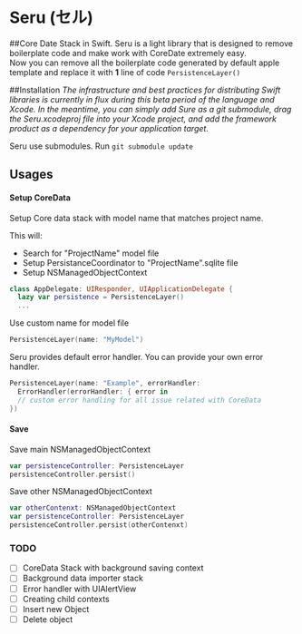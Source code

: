 Seru (セル)
=====

##Core Date Stack in Swift.
Seru is a light library that is designed to remove boilerplate code and make work with CoreDate extremely easy.  
Now you can remove all the boilerplate code generated by default apple template and replace it with **1** line of code `PersistenceLayer()`

##Installation
_The infrastructure and best practices for distributing Swift libraries is currently in flux during this beta period of the language and Xcode. In the meantime, you can simply add Sure as a git submodule, drag the Seru.xcodeproj file into your Xcode project, and add the framework product as a dependency for your application target._

Seru use submodules. Run
`git submodule update`
 
## Usages

#### Setup CoreData

Setup Core data stack with model name that matches project name.  
  
This will:  
- Search for "ProjectName" model file  
- Setup PersistanceCoordinator to "ProjectName".sqlite file  
- Setup NSManagedObjectContext  
 
```swift
class AppDelegate: UIResponder, UIApplicationDelegate {            
  lazy var persistence = PersistenceLayer()
  ...
```

Use custom name for model file  
```swift
PersistenceLayer(name: "MyModel")
```

Seru provides default error handler. You can provide your own error handler.
```swift
PersistenceLayer(name: "Example", errorHandler:
  ErrorHandler(errorHandler: { error in
  // custom error handling for all issue related with CoreData
})
```

#### Save

Save main NSManagedObjectContext
```swift
var persistenceController: PersistenceLayer
persistenceController.persist()
```

Save other NSManagedObjectContext
```swift
var otherContenxt: NSManagedObjectContext
var persistenceController: PersistenceLayer
persistenceController.persist(otherContenxt)
```

### TODO
- [ ] CoreData Stack with background saving context
- [ ] Background data importer stack
- [ ] Error handler with UIAlertView
- [ ] Creating child contexts
- [ ] Insert new Object
- [ ] Delete object